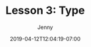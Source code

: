 ---
title: "Lesson 3: Type"
date: 2019-04-12T12:04:19-07:00
draft: false
author: "Jenny"
tags: ["PSD","Photoshop 101"]
weight: 4
summary: "All about the type tool!"
---